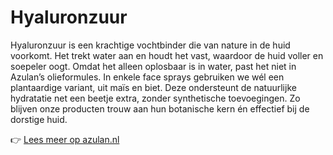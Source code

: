 # Hyaluronzuur

Hyaluronzuur is een krachtige vochtbinder die van nature in de huid voorkomt. Het trekt water aan en houdt het vast, waardoor de huid voller en soepeler oogt. Omdat het alleen oplosbaar is in water, past het niet in Azulan’s olieformules. In enkele face sprays gebruiken we wél een plantaardige variant, uit maïs en biet. Deze ondersteunt de natuurlijke hydratatie net een beetje extra, zonder synthetische toevoegingen. Zo blijven onze producten trouw aan hun botanische kern én effectief bij de dorstige huid.

👉 [Lees meer op azulan.nl](https://azulan.nl/atlas/hyaluronzuur)